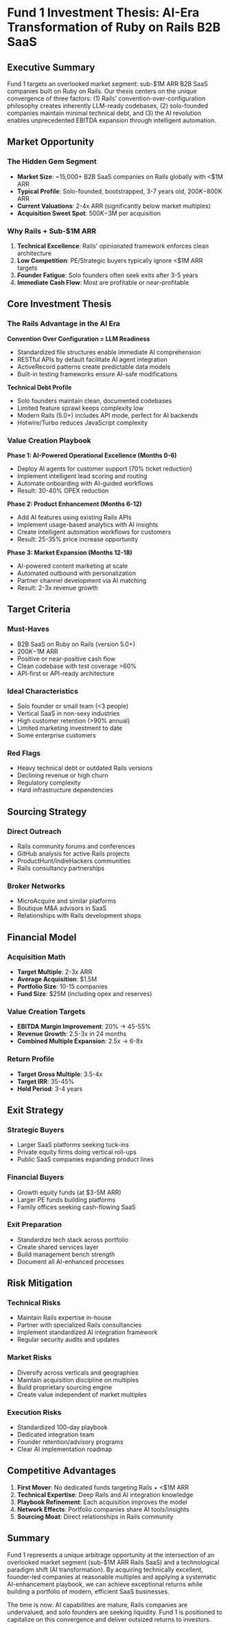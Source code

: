 # Fund 1 Investment Thesis: AI-Era Transformation of Ruby on Rails B2B SaaS

## Executive Summary

Fund 1 targets an overlooked market segment: sub-$1M ARR B2B SaaS companies built on Ruby on Rails. Our thesis centers on the unique convergence of three factors: (1) Rails' convention-over-configuration philosophy creates inherently LLM-ready codebases, (2) solo-founded companies maintain minimal technical debt, and (3) the AI revolution enables unprecedented EBITDA expansion through intelligent automation.

## Market Opportunity

### The Hidden Gem Segment
- **Market Size**: ~15,000+ B2B SaaS companies on Rails globally with <$1M ARR
- **Typical Profile**: Solo-founded, bootstrapped, 3-7 years old, $200K-$800K ARR
- **Current Valuations**: 2-4x ARR (significantly below market multiples)
- **Acquisition Sweet Spot**: $500K-$3M per acquisition

### Why Rails + Sub-$1M ARR
1. **Technical Excellence**: Rails' opinionated framework enforces clean architecture
2. **Low Competition**: PE/Strategic buyers typically ignore <$1M ARR targets
3. **Founder Fatigue**: Solo founders often seek exits after 3-5 years
4. **Immediate Cash Flow**: Most are profitable or near-profitable

## Core Investment Thesis

### The Rails Advantage in the AI Era

**Convention Over Configuration = LLM Readiness**
- Standardized file structures enable immediate AI comprehension
- RESTful APIs by default facilitate AI agent integration
- ActiveRecord patterns create predictable data models
- Built-in testing frameworks ensure AI-safe modifications

**Technical Debt Profile**
- Solo founders maintain clean, documented codebases
- Limited feature sprawl keeps complexity low
- Modern Rails (5.0+) includes API mode, perfect for AI backends
- Hotwire/Turbo reduces JavaScript complexity

### Value Creation Playbook

**Phase 1: AI-Powered Operational Excellence (Months 0-6)**
- Deploy AI agents for customer support (70% ticket reduction)
- Implement intelligent lead scoring and routing
- Automate onboarding with AI-guided workflows
- Result: 30-40% OPEX reduction

**Phase 2: Product Enhancement (Months 6-12)**
- Add AI features using existing Rails APIs
- Implement usage-based analytics with AI insights
- Create intelligent automation workflows for customers
- Result: 25-35% price increase opportunity

**Phase 3: Market Expansion (Months 12-18)**
- AI-powered content marketing at scale
- Automated outbound with personalization
- Partner channel development via AI matching
- Result: 2-3x revenue growth

## Target Criteria

### Must-Haves
- B2B SaaS on Ruby on Rails (version 5.0+)
- $200K-$1M ARR
- Positive or near-positive cash flow
- Clean codebase with test coverage >60%
- API-first or API-ready architecture

### Ideal Characteristics
- Solo founder or small team (<3 people)
- Vertical SaaS in non-sexy industries
- High customer retention (>90% annual)
- Limited marketing investment to date
- Some enterprise customers

### Red Flags
- Heavy technical debt or outdated Rails versions
- Declining revenue or high churn
- Regulatory complexity
- Hard infrastructure dependencies

## Sourcing Strategy

### Direct Outreach
- Rails community forums and conferences
- GitHub analysis for active Rails projects
- ProductHunt/IndieHackers communities
- Rails consultancy partnerships

### Broker Networks
- MicroAcquire and similar platforms
- Boutique M&A advisors in SaaS
- Relationships with Rails development shops

## Financial Model

### Acquisition Math
- **Target Multiple**: 2-3x ARR
- **Average Acquisition**: $1.5M
- **Portfolio Size**: 10-15 companies
- **Fund Size**: $25M (including opex and reserves)

### Value Creation Targets
- **EBITDA Margin Improvement**: 20% → 45-55%
- **Revenue Growth**: 2.5-3x in 24 months
- **Combined Multiple Expansion**: 2.5x → 6-8x

### Return Profile
- **Target Gross Multiple**: 3.5-4x
- **Target IRR**: 35-45%
- **Hold Period**: 3-4 years

## Exit Strategy

### Strategic Buyers
- Larger SaaS platforms seeking tuck-ins
- Private equity firms doing vertical roll-ups
- Public SaaS companies expanding product lines

### Financial Buyers
- Growth equity funds (at $3-5M ARR)
- Larger PE funds building platforms
- Family offices seeking cash-flowing SaaS

### Exit Preparation
- Standardize tech stack across portfolio
- Create shared services layer
- Build management bench strength
- Document all AI-enhanced processes

## Risk Mitigation

### Technical Risks
- Maintain Rails expertise in-house
- Partner with specialized Rails consultancies
- Implement standardized AI integration framework
- Regular security audits and updates

### Market Risks
- Diversify across verticals and geographies
- Maintain acquisition discipline on multiples
- Build proprietary sourcing engine
- Create value independent of market multiples

### Execution Risks
- Standardized 100-day playbook
- Dedicated integration team
- Founder retention/advisory programs
- Clear AI implementation roadmap

## Competitive Advantages

1. **First Mover**: No dedicated funds targeting Rails + <$1M ARR
2. **Technical Expertise**: Deep Rails and AI integration knowledge
3. **Playbook Refinement**: Each acquisition improves the model
4. **Network Effects**: Portfolio companies share AI tools/insights
5. **Sourcing Moat**: Direct relationships in Rails community

## Summary

Fund 1 represents a unique arbitrage opportunity at the intersection of an overlooked market segment (sub-$1M ARR Rails SaaS) and a technological paradigm shift (AI transformation). By acquiring technically excellent, founder-led companies at reasonable multiples and applying a systematic AI-enhancement playbook, we can achieve exceptional returns while building a portfolio of modern, efficient SaaS businesses.

The time is now: AI capabilities are mature, Rails companies are undervalued, and solo founders are seeking liquidity. Fund 1 is positioned to capitalize on this convergence and deliver outsized returns to investors.